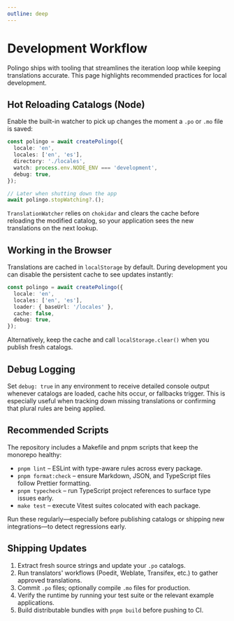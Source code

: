```yaml
---
outline: deep
---
```


# Development Workflow

Polingo ships with tooling that streamlines the iteration loop while keeping translations accurate. This page highlights recommended practices for local development.

## Hot Reloading Catalogs (Node)

Enable the built-in watcher to pick up changes the moment a `.po` or `.mo` file is saved:

```ts
const polingo = await createPolingo({
  locale: 'en',
  locales: ['en', 'es'],
  directory: './locales',
  watch: process.env.NODE_ENV === 'development',
  debug: true,
});

// Later when shutting down the app
await polingo.stopWatching?.();
```

`TranslationWatcher` relies on `chokidar` and clears the cache before reloading the modified catalog, so your application sees the new translations on the next lookup.

## Working in the Browser

Translations are cached in `localStorage` by default. During development you can disable the persistent cache to see updates instantly:

```ts
const polingo = await createPolingo({
  locale: 'en',
  locales: ['en', 'es'],
  loader: { baseUrl: '/locales' },
  cache: false,
  debug: true,
});
```

Alternatively, keep the cache and call `localStorage.clear()` when you publish fresh catalogs.

## Debug Logging

Set `debug: true` in any environment to receive detailed console output whenever catalogs are loaded, cache hits occur, or fallbacks trigger. This is especially useful when tracking down missing translations or confirming that plural rules are being applied.

## Recommended Scripts

The repository includes a Makefile and pnpm scripts that keep the monorepo healthy:

- `pnpm lint` – ESLint with type-aware rules across every package.
- `pnpm format:check` – ensure Markdown, JSON, and TypeScript files follow Prettier formatting.
- `pnpm typecheck` – run TypeScript project references to surface type issues early.
- `make test` – execute Vitest suites colocated with each package.

Run these regularly—especially before publishing catalogs or shipping new integrations—to detect regressions early.

## Shipping Updates

1. Extract fresh source strings and update your `.po` catalogs.
2. Run translators' workflows (Poedit, Weblate, Transifex, etc.) to gather approved translations.
3. Commit `.po` files; optionally compile `.mo` files for production.
4. Verify the runtime by running your test suite or the relevant example applications.
5. Build distributable bundles with `pnpm build` before pushing to CI.
